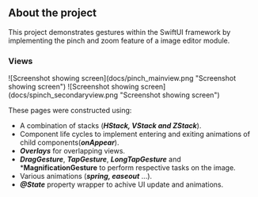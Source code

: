 

## About the project

This project demonstrates gestures within the SwiftUI framework by implementing the pinch and zoom feature of a image editor module. 

### Views

<p align="row">
![Screenshot showing screen](docs/pinch_mainview.png "Screenshot showing screen") 
![Screenshot showing screen](docs/spinch_secondaryview.png "Screenshot showing screen")
 </p>
  
  These pages were constructed using:
  
  * A combination of stacks (***HStack, VStack and ZStack***).
  * Component life cycles to implement entering and exiting animations of child components(***onAppear***).
  * ***Overlays*** for overlapping views.
  * ***DragGesture***, ***TapGesture***, ***LongTapGesture*** and ***MagnificationGesture** to perform respective tasks on the image.
  * Various animations (***spring, easeout*** ...).
  * ***@State*** property wrapper to achive UI update and animations.

